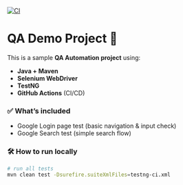 
[![CI](https://github.com/aryabugchaser/google-search-test/actions/workflows/tests.yml/badge.svg)](https://github.com/aryabugchaser/google-search-test/actions/workflows/tests.yml)


# QA Demo Project 🚀

This is a sample **QA Automation project** using:

- **Java + Maven**
- **Selenium WebDriver**
- **TestNG**
- **GitHub Actions** (CI/CD)

### ✅ What’s included
- Google Login page test (basic navigation & input check)
- Google Search test (simple search flow)

### 🛠️ How to run locally
```bash
# run all tests
mvn clean test -Dsurefire.suiteXmlFiles=testng-ci.xml

